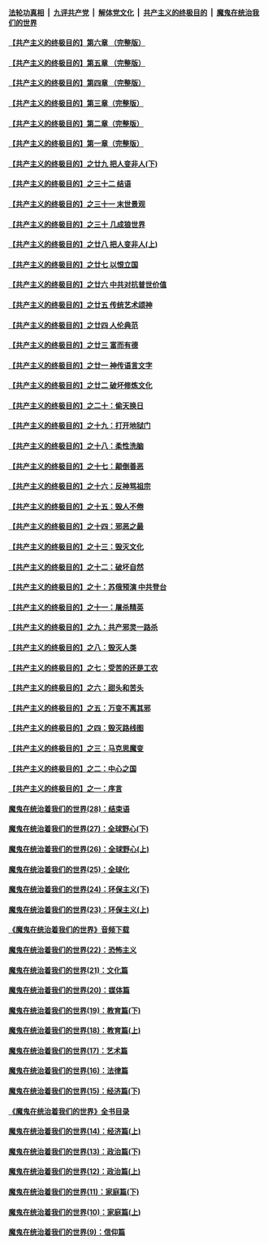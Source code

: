 

####  [法轮功真相](../../../../basic/blob/master/README.md?t=04170931) &nbsp;|&nbsp; [九评共产党](../../../../9ping.md/blob/master/README.md?t=04170931) &nbsp;|&nbsp; [解体党文化](../../../../jtdwh.md/blob/master/README.md?t=04170931)  &nbsp;|&nbsp; [共产主义的终极目的](../../../../gczydzjmd.md/blob/master/README.md?t=04170931) &nbsp;|&nbsp; [魔鬼在统治我们的世界](../../../../mgztzwmdsj.md/blob/master/README.md?t=04170931) 

#### [【共产主义的终极目的】第六章 （完整版）](../pages/nsc422/n11428913.md?t=04170931) 

#### [【共产主义的终极目的】第五章 （完整版）](../pages/nsc422/n11428912.md?t=04170931) 

#### [【共产主义的终极目的】第四章 （完整版）](../pages/nsc422/n11428907.md?t=04170931) 

#### [【共产主义的终极目的】第三章（完整版）](../pages/nsc422/n11428848.md?t=04170931) 

#### [【共产主义的终极目的】第二章（完整版）](../pages/nsc422/n11428831.md?t=04170931) 

#### [【共产主义的终极目的】第一章（完整版）](../pages/nsc422/n11417651.md?t=04170931) 

#### [【共产主义的终极目的】之廿九 把人变非人(下)](../pages/nsc422/n11344140.md?t=04170931) 

#### [【共产主义的终极目的】之三十二 结语](../pages/nsc422/n11360535.md?t=04170931) 

#### [【共产主义的终极目的】之三十一 末世景观](../pages/nsc422/n11351129.md?t=04170931) 

#### [【共产主义的终极目的】之三十 几成狼世界](../pages/nsc422/n11348280.md?t=04170931) 

#### [【共产主义的终极目的】之廿八 把人变非人(上)](../pages/nsc422/n11340492.md?t=04170931) 

#### [【共产主义的终极目的】之廿七 以恨立国](../pages/nsc422/n11336944.md?t=04170931) 

#### [【共产主义的终极目的】之廿六 中共对抗普世价值](../pages/nsc422/n11324785.md?t=04170931) 

#### [【共产主义的终极目的】之廿五 传统艺术颂神](../pages/nsc422/n11296396.md?t=04170931) 

#### [【共产主义的终极目的】之廿四 人伦典范](../pages/nsc422/n11296397.md?t=04170931) 

#### [【共产主义的终极目的】之廿三 富而有德](../pages/nsc422/n11283598.md?t=04170931) 

#### [【共产主义的终极目的】之廿一 神传语言文字](../pages/nsc422/n11263265.md?t=04170931) 

#### [【共产主义的终极目的】之廿二 破坏修炼文化](../pages/nsc422/n11245728.md?t=04170931) 

#### [【共产主义的终极目的】之二十：偷天换日](../pages/nsc422/n11238846.md?t=04170931) 

#### [【共产主义的终极目的】之十九：打开地狱门](../pages/nsc422/n11206376.md?t=04170931) 

#### [【共产主义的终极目的】之十八：柔性洗脑](../pages/nsc422/n11199994.md?t=04170931) 

#### [【共产主义的终极目的】之十七：颠倒善恶](../pages/nsc422/n11179782.md?t=04170931) 

#### [【共产主义的终极目的】之十六：反神骂祖宗](../pages/nsc422/n11166798.md?t=04170931) 

#### [【共产主义的终极目的】之十五：毁人不倦](../pages/nsc422/n11166792.md?t=04170931) 

#### [【共产主义的终极目的】之十四：邪恶之最](../pages/nsc422/n11150249.md?t=04170931) 

#### [【共产主义的终极目的】之十三：毁灭文化](../pages/nsc422/n11135227.md?t=04170931) 

#### [【共产主义的终极目的】之十二：破坏自然](../pages/nsc422/n11135214.md?t=04170931) 

#### [【共产主义的终极目的】之十：苏俄预演 中共登台](../pages/nsc422/n11118424.md?t=04170931) 

#### [【共产主义的终极目的】之十一：屠杀精英](../pages/nsc422/n11118442.md?t=04170931) 

#### [【共产主义的终极目的】之九：共产邪灵一路杀](../pages/nsc422/n11114139.md?t=04170931) 

#### [【共产主义的终极目的】之八：毁灭人类](../pages/nsc422/n11108503.md?t=04170931) 

#### [【共产主义的终极目的】之七：受苦的还是工农](../pages/nsc422/n11101809.md?t=04170931) 

#### [【共产主义的终极目的】之六：甜头和苦头](../pages/nsc422/n11096971.md?t=04170931) 

#### [【共产主义的终极目的】之五：万变不离其邪](../pages/nsc422/n11091285.md?t=04170931) 

#### [【共产主义的终极目的】之四：毁灭路线图](../pages/nsc422/n11086284.md?t=04170931) 

#### [【共产主义的终极目的】之三：马克思魔变](../pages/nsc422/n11061941.md?t=04170931) 

#### [【共产主义的终极目的】之二：中心之国](../pages/nsc422/n11047728.md?t=04170931) 

#### [【共产主义的终极目的】之一：序言](../pages/nsc422/n11086077.md?t=04170931) 

#### [魔鬼在统治着我们的世界(28)：结束语](../pages/nsc422/n10936246.md?t=04170931) 

#### [魔鬼在统治着我们的世界(27)：全球野心(下)](../pages/nsc422/n10928319.md?t=04170931) 

#### [魔鬼在统治着我们的世界(26)：全球野心(上)](../pages/nsc422/n10900318.md?t=04170931) 

#### [魔鬼在统治着我们的世界(25)：全球化](../pages/nsc422/n10788205.md?t=04170931) 

#### [魔鬼在统治着我们的世界(24)：环保主义(下)](../pages/nsc422/n10695307.md?t=04170931) 

#### [魔鬼在统治着我们的世界(23)：环保主义(上)](../pages/nsc422/n10688613.md?t=04170931) 

#### [《魔鬼在统治着我们的世界》音频下载](../pages/nsc422/n10635553.md?t=04170931) 

#### [魔鬼在统治着我们的世界(22)：恐怖主义](../pages/nsc422/n10614727.md?t=04170931) 

#### [魔鬼在统治着我们的世界(21)：文化篇](../pages/nsc422/n10597706.md?t=04170931) 

#### [魔鬼在统治着我们的世界(20)：媒体篇](../pages/nsc422/n10586579.md?t=04170931) 

#### [魔鬼在统治着我们的世界(19)：教育篇(下)](../pages/nsc422/n10564808.md?t=04170931) 

#### [魔鬼在统治着我们的世界(18)：教育篇(上)](../pages/nsc422/n10526970.md?t=04170931) 

#### [魔鬼在统治着我们的世界(17)：艺术篇](../pages/nsc422/n10499093.md?t=04170931) 

#### [魔鬼在统治着我们的世界(16)：法律篇](../pages/nsc422/n10485969.md?t=04170931) 

#### [魔鬼在统治着我们的世界(15)：经济篇(下)](../pages/nsc422/n10469975.md?t=04170931) 

#### [《魔鬼在统治着我们的世界》全书目录](../pages/nsc422/n10464261.md?t=04170931) 

#### [魔鬼在统治着我们的世界(14)：经济篇(上)](../pages/nsc422/n10457370.md?t=04170931) 

#### [魔鬼在统治着我们的世界(13)：政治篇(下)](../pages/nsc422/n10448270.md?t=04170931) 

#### [魔鬼在统治着我们的世界(12)：政治篇(上)](../pages/nsc422/n10444576.md?t=04170931) 

#### [魔鬼在统治着我们的世界(11)：家庭篇(下)](../pages/nsc422/n10440961.md?t=04170931) 

#### [魔鬼在统治着我们的世界(10)：家庭篇(上)](../pages/nsc422/n10435448.md?t=04170931) 

#### [魔鬼在统治着我们的世界(9)：信仰篇](../pages/nsc422/n10432159.md?t=04170931) 

